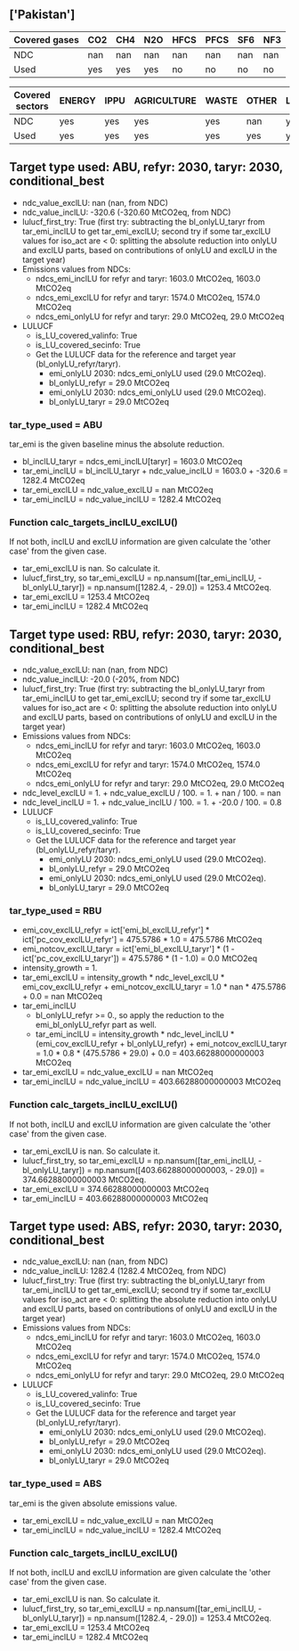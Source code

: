 ## ['Pakistan']



| Covered gases | CO2 | CH4 | N2O | HFCS | PFCS | SF6 | NF3 |
| ---- | ---- | ---- | ---- | ---- | ---- | ---- | ----  |
| NDC | nan | nan | nan | nan | nan | nan | nan |
| Used | yes | yes | yes | no | no | no | no |

| Covered sectors | ENERGY | IPPU | AGRICULTURE | WASTE | OTHER | LULUCF |
| ---- | ---- | ---- | ---- | ---- | ---- | ----  |
| NDC | yes | yes | yes | yes | nan | yes |
| Used | yes | yes | yes | yes | yes | yes |



## Target type used: ABU, refyr: 2030, taryr: 2030, conditional_best
- ndc_value_exclLU: nan (nan, from NDC)
- ndc_value_inclLU: -320.6 (-320.60 MtCO2eq, from NDC)
- lulucf_first_try: True
(first try: subtracting the bl_onlyLU_taryr from tar_emi_inclLU to get tar_emi_exclLU;
second try if some tar_exclLU values for iso_act are < 0: splitting the absolute reduction into onlyLU and exclLU parts, based on contributions of onlyLU and exclLU in the target year)
- Emissions values from NDCs:
  - ndcs_emi_inclLU for refyr and taryr: 1603.0 MtCO2eq, 1603.0 MtCO2eq
  - ndcs_emi_exclLU for refyr and taryr: 1574.0 MtCO2eq, 1574.0 MtCO2eq
  - ndcs_emi_onlyLU for refyr and taryr: 29.0 MtCO2eq, 29.0 MtCO2eq
- LULUCF
  - is_LU_covered_valinfo: True
  - is_LU_covered_secinfo: True
  - Get the LULUCF data for the reference and target year (bl_onlyLU_refyr/taryr).
    - emi_onlyLU 2030: ndcs_emi_onlyLU used (29.0 MtCO2eq).
    - bl_onlyLU_refyr = 29.0 MtCO2eq
    - emi_onlyLU 2030: ndcs_emi_onlyLU used (29.0 MtCO2eq).
    - bl_onlyLU_taryr = 29.0 MtCO2eq
### tar_type_used = ABU
tar_emi is the given baseline minus the absolute reduction.
- bl_inclLU_taryr = ndcs_emi_inclLU[taryr] = 1603.0 MtCO2eq
- tar_emi_inclLU = bl_inclLU_taryr + ndc_value_inclLU = 1603.0 + -320.6 = 1282.4 MtCO2eq
- tar_emi_exclLU = ndc_value_exclLU = nan MtCO2eq
- tar_emi_inclLU = ndc_value_inclLU = 1282.4 MtCO2eq
### Function calc_targets_inclLU_exclLU()
If not both, inclLU and exclLU information are given calculate the 'other case' from the given case.
- tar_emi_exclLU is nan. So calculate it.
- lulucf_first_try, so tar_emi_exclLU = np.nansum([tar_emi_inclLU, -bl_onlyLU_taryr]) = np.nansum([1282.4, - 29.0]) = 1253.4 MtCO2eq.
- tar_emi_exclLU = 1253.4 MtCO2eq
- tar_emi_inclLU = 1282.4 MtCO2eq



## Target type used: RBU, refyr: 2030, taryr: 2030, conditional_best
- ndc_value_exclLU: nan (nan, from NDC)
- ndc_value_inclLU: -20.0 (-20%, from NDC)
- lulucf_first_try: True
(first try: subtracting the bl_onlyLU_taryr from tar_emi_inclLU to get tar_emi_exclLU;
second try if some tar_exclLU values for iso_act are < 0: splitting the absolute reduction into onlyLU and exclLU parts, based on contributions of onlyLU and exclLU in the target year)
- Emissions values from NDCs:
  - ndcs_emi_inclLU for refyr and taryr: 1603.0 MtCO2eq, 1603.0 MtCO2eq
  - ndcs_emi_exclLU for refyr and taryr: 1574.0 MtCO2eq, 1574.0 MtCO2eq
  - ndcs_emi_onlyLU for refyr and taryr: 29.0 MtCO2eq, 29.0 MtCO2eq
- ndc_level_exclLU = 1. + ndc_value_exclLU / 100. = 1. + nan / 100. = nan
- ndc_level_inclLU = 1. + ndc_value_inclLU / 100. = 1. + -20.0 / 100. = 0.8
- LULUCF
  - is_LU_covered_valinfo: True
  - is_LU_covered_secinfo: True
  - Get the LULUCF data for the reference and target year (bl_onlyLU_refyr/taryr).
    - emi_onlyLU 2030: ndcs_emi_onlyLU used (29.0 MtCO2eq).
    - bl_onlyLU_refyr = 29.0 MtCO2eq
    - emi_onlyLU 2030: ndcs_emi_onlyLU used (29.0 MtCO2eq).
    - bl_onlyLU_taryr = 29.0 MtCO2eq
### tar_type_used = RBU
- emi_cov_exclLU_refyr = ict['emi_bl_exclLU_refyr'] * ict['pc_cov_exclLU_refyr'] = 475.5786 * 1.0 = 475.5786 MtCO2eq
- emi_notcov_exclLU_taryr = ict['emi_bl_exclLU_taryr'] * (1 - ict['pc_cov_exclLU_taryr']) = 475.5786 * (1 - 1.0) = 0.0 MtCO2eq
- intensity_growth = 1.
- tar_emi_exclLU = intensity_growth * ndc_level_exclLU * emi_cov_exclLU_refyr + emi_notcov_exclLU_taryr = 1.0 * nan * 475.5786 + 0.0 = nan MtCO2eq
- tar_emi_inclLU
  - bl_onlyLU_refyr >= 0., so apply the reduction to the emi_bl_onlyLU_refyr part as well.
  - tar_emi_inclLU = intensity_growth * ndc_level_inclLU * (emi_cov_exclLU_refyr + bl_onlyLU_refyr) + emi_notcov_exclLU_taryr = 1.0 * 0.8 * (475.5786 + 29.0) + 0.0 = 403.66288000000003 MtCO2eq
- tar_emi_exclLU = ndc_value_exclLU = nan MtCO2eq
- tar_emi_inclLU = ndc_value_inclLU = 403.66288000000003 MtCO2eq
### Function calc_targets_inclLU_exclLU()
If not both, inclLU and exclLU information are given calculate the 'other case' from the given case.
- tar_emi_exclLU is nan. So calculate it.
- lulucf_first_try, so tar_emi_exclLU = np.nansum([tar_emi_inclLU, -bl_onlyLU_taryr]) = np.nansum([403.66288000000003, - 29.0]) = 374.66288000000003 MtCO2eq.
- tar_emi_exclLU = 374.66288000000003 MtCO2eq
- tar_emi_inclLU = 403.66288000000003 MtCO2eq



## Target type used: ABS, refyr: 2030, taryr: 2030, conditional_best
- ndc_value_exclLU: nan (nan, from NDC)
- ndc_value_inclLU: 1282.4 (1282.4 MtCO2eq, from NDC)
- lulucf_first_try: True
(first try: subtracting the bl_onlyLU_taryr from tar_emi_inclLU to get tar_emi_exclLU;
second try if some tar_exclLU values for iso_act are < 0: splitting the absolute reduction into onlyLU and exclLU parts, based on contributions of onlyLU and exclLU in the target year)
- Emissions values from NDCs:
  - ndcs_emi_inclLU for refyr and taryr: 1603.0 MtCO2eq, 1603.0 MtCO2eq
  - ndcs_emi_exclLU for refyr and taryr: 1574.0 MtCO2eq, 1574.0 MtCO2eq
  - ndcs_emi_onlyLU for refyr and taryr: 29.0 MtCO2eq, 29.0 MtCO2eq
- LULUCF
  - is_LU_covered_valinfo: True
  - is_LU_covered_secinfo: True
  - Get the LULUCF data for the reference and target year (bl_onlyLU_refyr/taryr).
    - emi_onlyLU 2030: ndcs_emi_onlyLU used (29.0 MtCO2eq).
    - bl_onlyLU_refyr = 29.0 MtCO2eq
    - emi_onlyLU 2030: ndcs_emi_onlyLU used (29.0 MtCO2eq).
    - bl_onlyLU_taryr = 29.0 MtCO2eq
### tar_type_used = ABS
tar_emi is the given absolute emissions value.
- tar_emi_exclLU = ndc_value_exclLU = nan MtCO2eq
- tar_emi_inclLU = ndc_value_inclLU = 1282.4 MtCO2eq
### Function calc_targets_inclLU_exclLU()
If not both, inclLU and exclLU information are given calculate the 'other case' from the given case.
- tar_emi_exclLU is nan. So calculate it.
- lulucf_first_try, so tar_emi_exclLU = np.nansum([tar_emi_inclLU, -bl_onlyLU_taryr]) = np.nansum([1282.4, - 29.0]) = 1253.4 MtCO2eq.
- tar_emi_exclLU = 1253.4 MtCO2eq
- tar_emi_inclLU = 1282.4 MtCO2eq